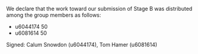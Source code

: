 We declare that the work toward our submission of Stage B was distributed among the group members as follows:

* u6044174 50
* u6081614 50


Signed: Calum Snowdon (u6044174), Tom Hamer (u6081614)
